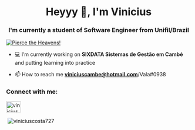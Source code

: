<h1 align="center">Heyyy 👋, I'm Vinicius</h1>
<h3 align="center">I'm currently a student of Software Engineer from Unifil/Brazil</h3>
<a target="_blank" href="https://youtu.be/4-G1Y6slHbQ"><img align="center" src="https://media.tenor.com/fCNWppnFSSQAAAAC/anime.gif" alt="Pierce the Heavens!"/></a>

- 💻 I’m currently working on **SIXDATA Sistemas de Gestão em Cambé** and putting learning into practice

- 📫 How to reach me **viniciuscambe@hotmail.com**/Vala#0938

<h3 align="left">Connect with me:</h3>
<p align="left">
<a href="https://instagram.com/vinicius.a_" target="blank"><img align="center" src="https://raw.githubusercontent.com/rahuldkjain/github-profile-readme-generator/master/src/images/icons/Social/instagram.svg" alt="vinicius.a_" height="30" width="40" /></a>
</p>

<p>&nbsp;<img align="center" src="https://github-readme-stats.vercel.app/api?username=viniciuscosta727&show_icons=truetitle_color=9745f5&text_color=ffffff&icon_color=9f4bff&bg_color=000000&cache_seconds=2300" alt="viniciuscosta727" /></p>
